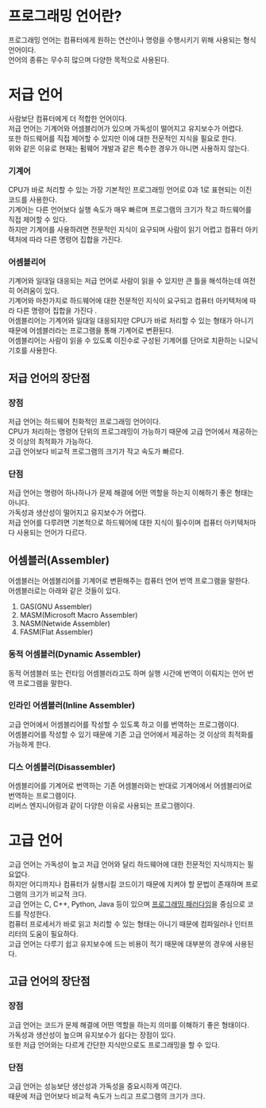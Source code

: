 # 프로그래밍 언어란?
프로그래밍 언어는 컴퓨터에게 원하는 연산이나 명령을 수행시키기 위해 사용되는 형식언어이다.<br/>
언어의 종류는 무수히 많으며 다양한 목적으로 사용된다.<br/>
# 저급 언어
사람보단 컴퓨터에게 더 적합한 언어이다.<br/>
저급 언어는 기계어와 어셈블리어가 있으며 가독성이 떨어지고 유지보수가 어렵다.<br/>
또한 하드웨어를 직접 제어할 수 있지만 이에 대한 전문적인 지식을 필요로 한다.<br/>
위와 같은 이유로 현재는 펌웨어 개발과 같은 특수한 경우가 아니면 사용하지 않는다. 
### 기계어
CPU가 바로 처리할 수 있는 가장 기본적인 프로그래밍 언어로 0과 1로 표현되는 이진 코드를 사용한다.<br/>
기계어는 다른 언어보다 실행 속도가 매우 빠르며 프로그램의 크기가 작고 하드웨어를 직접 제어할 수 있다.<br/>
하지만 기계어를 사용하려면 전문적인 지식이 요구되며 사람이 읽기 어렵고 컴퓨터 아키텍처에 따라 다른 명령어 집합을 가진다. 
### 어셈블리어
기계어와 일대일 대응되는 저급 언어로 사람이 읽을 수 있지만 큰 틀을 해석하는데 여전히 어려움이 있다.<br/>
기계어와 마찬가지로 하드웨어에 대한 전문적인 지식이 요구되고 컴퓨터 아키텍처에 따라 다른 명령어 집합을 가진다 .<br/>
어셈블리어는 기계어와 일대일 대응되지만 CPU가 바로 처리할 수 있는 형태가 아니기 때문에 어셈블러라는 프로그램을 통해 기계어로 변환된다.<br/>
어셈블리어는 사람이 읽을 수 있도록 이진수로 구성된 기계어를 단어로 치환하는 니모닉 기호를 사용한다.
## 저급 언어의 장단점
### 장점
저급 언어는 하드웨어 친화적인 프로그래밍 언어이다.<br/>
CPU가 처리하는 명령어 단위의 프로그래밍이 가능하기 때문에 고급 언어에서 제공하는 것 이상의 최적화가 가능하다.<br/>
고급 언어보다 비교적 프로그램의 크기가 작고 속도가 빠르다.
### 단점
저급 언어는 명령어 하나하나가 문제 해결에 어떤 역할을 하는지 이해하기 좋은 형태는 아니다.<br/>
가독성과 생산성이 떨어지고 유지보수가 어렵다.<br/>
저급 언어를 다루려면 기본적으로 하드웨어에 대한 지식이 필수이며 컴퓨터 아키텍처마다 사용되는 언어가 다르다.
## 어셈블러(Assembler)
어셈블러는 어셈블리어를 기계어로 변환해주는 컴퓨터 언어 번역 프로그램을 말한다.<br/>
어셈블러로는 아래와 같은 것들이 있다.

1. GAS(GNU Assembler)
2. MASM(Microsoft Macro Assembler)
3. NASM(Netwide Assembler)
4. FASM(Flat Assembler)
### 동적 어셈블러(Dynamic Assembler)
동적 어셈블러 또는 런타임 어셈블러라고도 하며 실행 시간에 번역이 이뤄지는 언어 번역 프로그램을 말한다.
### 인라인 어셈블러(Inline Assembler)
고급 언어에서 어셈블리어를 작성할 수 있도록 하고 이를 번역하는 프로그램이다.<br/>
어셈블리어를 작성할 수 있기 때문에 기존 고급 언어에서 제공하는 것 이상의 최적화를 가능하게 한다.
### 디스 어셈블러(Disassembler)
어셈블리어를 기계어로 번역하는 기존 어셈블러와는 반대로 기계어에서 어셈블리어로 번역하는 프로그램이다.<br/>
리버스 엔지니어링과 같이 다양한 이유로 사용되는 프로그램이다.
# 고급 언어
고급 언어는 가독성이 높고 저급 언어와 달리 하드웨어에 대한 전문적인 지식까지는 필요없다.<br/>
하지만 어디까지나 컴퓨터가 실행시킬 코드이기 때문에 지켜야 할 문법이 존재하며 프로그램의 크기가 비교적 크다.<br/>
고급 언어는 C, C++, Python, Java 등이 있으며 [프로그래밍 패러다임](./ProgrammingParadigm.md)을 중심으로 코드를 작성한다.<br/>
컴퓨터 프로세서가 바로 읽고 처리할 수 있는 형태는 아니기 때문에 컴파일러나 인터프리터의 도움이 필요하다.<br/>
고급 언어는 다루기 쉽고 유지보수에 드는 비용이 적기 때문에 대부분의 경우에 사용된다.
## 고급 언어의 장단점
### 장점
고급 언어는 코드가 문제 해결에 어떤 역할을 하는지 의미를 이해하기 좋은 형태이다.<br/>
가독성과 생산성이 높으며 유지보수가 쉽다는 장점이 있다.<br/>
또한 저급 언어와는 다르게 간단한 지식만으로도 프로그래밍을 할 수 있다.
### 단점
고급 언어는 성능보단 생산성과 가독성을 중요시하게 여긴다.<br/>
때문에 저급 언어보다 비교적 속도가 느리고 프로그램의 크기가 크다.